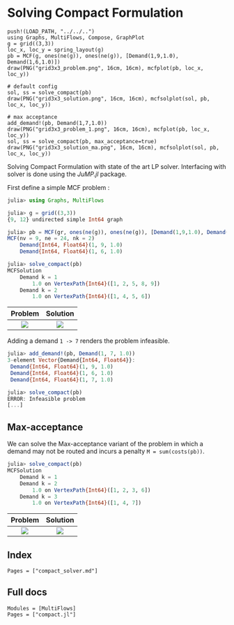 # Solving Compact Formulation

```@eval
push!(LOAD_PATH, "../../..")
using Graphs, MultiFlows, Compose, GraphPlot
g = grid((3,3))
loc_x, loc_y = spring_layout(g)
pb = MCF(g, ones(ne(g)), ones(ne(g)), [Demand(1,9,1.0), Demand(1,6,1.0)])
draw(PNG("grid3x3_problem.png", 16cm, 16cm), mcfplot(pb, loc_x, loc_y))

# default config
sol, ss = solve_compact(pb)
draw(PNG("grid3x3_solution.png", 16cm, 16cm), mcfsolplot(sol, pb, loc_x, loc_y))

# max acceptance
add_demand!(pb, Demand(1,7,1.0))
draw(PNG("grid3x3_problem_1.png", 16cm, 16cm), mcfplot(pb, loc_x, loc_y))
sol, ss = solve_compact(pb, max_acceptance=true)
draw(PNG("grid3x3_solution_ma.png", 16cm, 16cm), mcfsolplot(sol, pb, loc_x, loc_y))
```


Solving Compact Formulation with state of the art LP solver. Interfacing with solver is done using the _JuMP.jl_ package.

First define a simple MCF problem : 
```julia
julia> using Graphs, MultiFlows

julia> g = grid((3,3))
{9, 12} undirected simple Int64 graph

julia> pb = MCF(gr, ones(ne(g)), ones(ne(g)), [Demand(1,9,1.0), Demand(1,6,1.0)])
MCF(nv = 9, ne = 24, nk = 2)
	Demand{Int64, Float64}(1, 9, 1.0)
	Demand{Int64, Float64}(1, 6, 1.0)

julia> solve_compact(pb)
MCFSolution
	Demand k = 1
		1.0 on VertexPath{Int64}([1, 2, 5, 8, 9])
	Demand k = 2
		1.0 on VertexPath{Int64}([1, 4, 5, 6])

```

Problem                    |  Solution
:-------------------------:|:-------------------------:
![](grid3x3_problem.png)  |  ![](grid3x3_solution.png)

Adding a demand `1 -> 7` renders the problem infeasible.
```julia
julia> add_demand!(pb, Demand(1, 7, 1.0))
3-element Vector{Demand{Int64, Float64}}:
 Demand{Int64, Float64}(1, 9, 1.0)
 Demand{Int64, Float64}(1, 6, 1.0)
 Demand{Int64, Float64}(1, 7, 1.0)

julia> solve_compact(pb)
ERROR: Infeasible problem
[...]
```

## Max-acceptance
We can solve the Max-acceptance variant of the problem in which a demand may not be routed and incurs a penalty `M = sum(costs(pb))`.

```julia
julia> solve_compact(pb)
MCFSolution
	Demand k = 1
	Demand k = 2
		1.0 on VertexPath{Int64}([1, 2, 3, 6])
	Demand k = 3
		1.0 on VertexPath{Int64}([1, 4, 7])

```
Problem                    |  Solution
:-------------------------:|:-------------------------:
![](grid3x3_problem_1.png)  |  ![](grid3x3_solution_ma.png)


## Index

```@index
Pages = ["compact_solver.md"]
```

## Full docs

```@autodocs
Modules = [MultiFlows]
Pages = ["compact.jl"]

```

